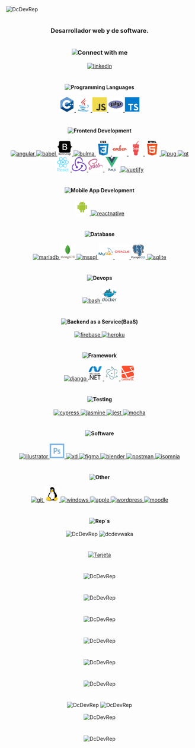 <img src="https://readme-typing-svg.herokuapp.com?font=Cascadia+Code&size=80&pause=1000&color=FF0000&center=true&vCenter=true&width=1024&height=100&lines=Hi+%F0%9F%91%8B,+I´m+David+Caycedo;Developer++%F0%9F%91%A8%E2%80%8D%F0%9F%92%BB" alt="DcDevRep" />
<h1></h1>
<h3 align="center">
Desarrollador web y de software.</h3>
<h1></h1>
<h3 align="center">
     <img src="https://readme-typing-svg.herokuapp.com?font=Cascadia+Code&size=40&pause=1000&color=FF0000&center=true&vCenter=true&width=1024&lines=%F0%9F%A7%A7++Connect+with+me" alt="Connect with me" />
</h3>
<p align="center">
  <a href="https://www.linkedin.com/in/dcdevlk/" target="blank"><img align="center" src="https://raw.githubusercontent.com/rahuldkjain/github-profile-readme-generator/master/src/images/icons/Social/linked-in-alt.svg" alt="linkedin" height="40" width="40" /></a>
</p>
<h1></h1>
<h4 align="center">
   <img src="https://readme-typing-svg.herokuapp.com?font=Cascadia+Code&size=40&pause=1000&color=FF0000&center=true&vCenter=true&width=1024&lines=%F0%9F%A7%AC+Programming+Languages" alt="Programming Languages" />
</h4>
<p align="center">
  <a href="https://www.w3schools.com/cpp/" target="_blank" rel="cplusplus"> <img src="https://raw.githubusercontent.com/devicons/devicon/master/icons/cplusplus/cplusplus-original.svg" alt="cplusplus" width="40" height="40"/> </a>
  <a href="https://www.java.com" target="_blank" rel="java"> <img src="https://raw.githubusercontent.com/devicons/devicon/master/icons/java/java-original.svg" alt="java" width="40" height="40"/> </a>
  <a href="https://developer.mozilla.org/en-US/docs/Web/JavaScript" target="_blank" rel="noreferrer"> <img src="https://raw.githubusercontent.com/devicons/devicon/master/icons/javascript/javascript-original.svg" alt="javascript" width="40" height="40"/> </a>
  <a href="https://www.php.net" target="_blank" rel="noreferrer"> <img src="https://raw.githubusercontent.com/devicons/devicon/master/icons/php/php-original.svg" alt="php" width="40" height="40"/> </a>
  <a href="https://www.typescriptlang.org/" target="_blank" rel="noreferrer"> <img src="https://raw.githubusercontent.com/devicons/devicon/master/icons/typescript/typescript-original.svg" alt="typescript" width="40" height="40"/> </a>
</p>
<h1></h1>
<h4 align="center">
   <img src="https://readme-typing-svg.herokuapp.com?font=Cascadia+Code&size=40&pause=1000&color=FF0000&center=true&vCenter=true&width=1024&lines=%F0%9F%93%9F+Frontend+Development" alt="Frontend Development" />
</h4>
<p align="center">
  <a href="https://angular.io" target="_blank" rel="noreferrer"><img src="https://angular.io/assets/images/logos/angular/shield-large.svg" alt="angular" width="40" height="40"/> </a>
  <a href="https://babeljs.io/" target="_blank" rel="noreferrer"><img src="https://d33wubrfki0l68.cloudfront.net/7a197cfe44548cc1a3f581152af70a3051e11671/78df8/img/babel.svg" alt="babel" width="40" height="40"/> </a>
  <a href="https://getbootstrap.com" target="_blank" rel="noreferrer"> <img src="https://raw.githubusercontent.com/devicons/devicon/master/icons/bootstrap/bootstrap-plain-wordmark.svg" alt="bootstrap" width="40" height="40"/> </a>
  <a href="https://bulma.io/" target="_blank" rel="noreferrer"> <img src="https://raw.githubusercontent.com/gilbarbara/logos/804dc257b59e144eaca5bc6ffd16949752c6f789/logos/bulma.svg" alt="bulma" width="40" height="40"/> </a>
  <a href="https://www.w3schools.com/css/" target="_blank" rel="noreferrer"> <img src="https://raw.githubusercontent.com/devicons/devicon/master/icons/css3/css3-original-wordmark.svg" alt="css3" width="40" height="40"/> </a>
  <a href="https://emberjs.com/" target="_blank" rel="noreferrer"> <img src="https://raw.githubusercontent.com/devicons/devicon/master/icons/ember/ember-original-wordmark.svg" alt="ember" width="40" height="40"/> </a>
  <a href="https://gulpjs.com" target="_blank" rel="noreferrer"> <img src="https://raw.githubusercontent.com/devicons/devicon/master/icons/gulp/gulp-plain.svg" alt="gulp" width="40" height="40"/> </a>
  <a href="https://www.w3.org/html/" target="_blank" rel="noreferrer"> <img src="https://raw.githubusercontent.com/devicons/devicon/master/icons/html5/html5-original-wordmark.svg" alt="html5" width="40" height="40"/> </a>
  <a href="https://pugjs.org" target="_blank" rel="noreferrer"> <img src="https://cdn.worldvectorlogo.com/logos/pug.svg" alt="pug" width="40" height="40"/> </a>
  <a href="https://www.qt.io/" target="_blank" rel="noreferrer"> <img src="https://upload.wikimedia.org/wikipedia/commons/0/0b/Qt_logo_2016.svg" alt="qt" width="40" height="40"/> </a>
  <a href="https://reactjs.org/" target="_blank" rel="noreferrer"> <img src="https://raw.githubusercontent.com/devicons/devicon/master/icons/react/react-original-wordmark.svg" alt="react" width="40" height="40"/> </a>
  <a href="https://redux.js.org" target="_blank" rel="noreferrer"> <img src="https://raw.githubusercontent.com/devicons/devicon/master/icons/redux/redux-original.svg" alt="redux" width="40" height="40"/> </a> <a href="https://sass-lang.com" target="_blank" rel="noreferrer"> <img src="https://raw.githubusercontent.com/devicons/devicon/master/icons/sass/sass-original.svg" alt="sass" width="40" height="40"/> </a>
  <a href="https://vuejs.org/" target="_blank" rel="noreferrer"> <img src="https://raw.githubusercontent.com/devicons/devicon/master/icons/vuejs/vuejs-original-wordmark.svg" alt="vuejs" width="40" height="40"/> </a>
  <a href="https://vuetifyjs.com/en/" target="_blank" rel="noreferrer"> <img src="https://bestofjs.org/logos/vuetify.svg" alt="vuetify" width="40" height="40"/> </a> 
</p>
<h1></h1>
<h4 align="center">
  <img src="https://readme-typing-svg.herokuapp.com?font=Cascadia+Code&size=40&pause=1000&color=FF0000&center=true&vCenter=true&width=1024&lines=%F0%9F%93%B1Mobile+App+Development" alt="Mobile App Development" />
</h4>
<p align="center">
  <a href="https://developer.android.com" target="_blank" rel="noreferrer"> <img src="https://raw.githubusercontent.com/devicons/devicon/master/icons/android/android-original-wordmark.svg" alt="android" width="40" height="40"/> </a>
  <a href="https://reactnative.dev/" target="_blank" rel="noreferrer"> <img src="https://reactnative.dev/img/header_logo.svg" alt="reactnative" width="40" height="40"/> </a> </p>
<h1></h1>
<h4 align="center">
  <img src="https://readme-typing-svg.herokuapp.com?font=Cascadia+Code&size=40&pause=1000&color=FF0000&center=true&vCenter=true&width=1024&lines=%F0%9F%9B%A2%EF%B8%8FDatabase" alt="Database" />
</h4>
<p align="center">
  <a href="https://mariadb.org/" target="_blank" rel="noreferrer"> <img src="https://mariadb.org/wp-content/themes/twentynineteen-child/icons/logo_seal.svg" alt="mariadb" width="40" height="40"/> </a>
  <a href="https://www.mongodb.com/" target="_blank" rel="noreferrer"> <img src="https://raw.githubusercontent.com/devicons/devicon/master/icons/mongodb/mongodb-original-wordmark.svg" alt="mongodb" width="40" height="40"/> </a>
  <a href="https://www.microsoft.com/en-us/sql-server" target="_blank" rel="noreferrer"> <img src="https://www.svgrepo.com/show/303229/microsoft-sql-server-logo.svg" alt="mssql" width="40" height="40"/> </a>
  <a href="https://www.mysql.com/" target="_blank" rel="noreferrer"> <img src="https://raw.githubusercontent.com/devicons/devicon/master/icons/mysql/mysql-original-wordmark.svg" alt="mysql" width="40" height="40"/> </a>
  <a href="https://www.oracle.com/" target="_blank" rel="noreferrer"> <img src="https://raw.githubusercontent.com/devicons/devicon/master/icons/oracle/oracle-original.svg" alt="oracle" width="40" height="40"/> </a>
  <a href="https://www.postgresql.org" target="_blank" rel="noreferrer"> <img src="https://raw.githubusercontent.com/devicons/devicon/master/icons/postgresql/postgresql-original-wordmark.svg" alt="postgresql" width="40" height="40"/> </a>
  <a href="https://www.sqlite.org/" target="_blank" rel="noreferrer"> <img src="https://www.vectorlogo.zone/logos/sqlite/sqlite-icon.svg" alt="sqlite" width="40" height="40"/> </a> </p>
<h1></h1>
<h4 align="center">
  <img src="https://readme-typing-svg.herokuapp.com?font=Cascadia+Code&size=40&pause=1000&color=FF0000&center=true&vCenter=true&width=1024&lines=%F0%9F%8E%9B%EF%B8%8F+Devops" alt="Devops" />
</h4>
<p align="center">
  <a href="https://www.gnu.org/software/bash/" target="_blank" rel="noreferrer"> <img src="https://i.imgur.com/Zd9BijD.png" alt="bash" width="40" height="40"/> </a>
  <a href="https://www.docker.com/" target="_blank" rel="noreferrer"> <img src="https://raw.githubusercontent.com/devicons/devicon/master/icons/docker/docker-original-wordmark.svg" alt="docker" width="40" height="40"/> </a> </p>
<h1></h1>
<h4 align="center">
  <img src="https://readme-typing-svg.herokuapp.com?font=Cascadia+Code&size=40&pause=1000&color=FF0000&center=true&vCenter=true&width=1024&lines=%F0%9F%A7%B0+Backend+as+a+Service(BaaS)" alt="Backend as a Service(BaaS)" />
  </h4>
<p align="center">
  <a href="https://firebase.google.com/" target="_blank" rel="noreferrer"> <img src="https://www.vectorlogo.zone/logos/firebase/firebase-icon.svg" alt="firebase" width="40" height="40"/> </a>
  <a href="https://heroku.com" target="_blank" rel="noreferrer"> <img src="https://www.vectorlogo.zone/logos/heroku/heroku-icon.svg" alt="heroku" width="40" height="40"/> </a> </p>
<h1></h1>
<h4 align="center">
  <img src="https://readme-typing-svg.herokuapp.com?font=Cascadia+Code&size=40&pause=1000&color=FF0000&center=true&vCenter=true&width=1024&lines=%F0%9F%92%BFFramework" alt="Framework" />
</h4>
<p align="center">
  <a href="https://www.djangoproject.com/" target="_blank" rel="noreferrer"> <img src="https://static.djangoproject.com/img/icon-touch.e4872c4da341.png" alt="django" width="40" height="40"/> </a>
  <a href="https://dotnet.microsoft.com/" target="_blank" rel="noreferrer"> <img src="https://raw.githubusercontent.com/devicons/devicon/master/icons/dot-net/dot-net-original-wordmark.svg" alt="dotnet" width="40" height="40"/> </a>
  <a href="https://www.electronjs.org" target="_blank" rel="noreferrer"> <img src="https://raw.githubusercontent.com/devicons/devicon/master/icons/electron/electron-original.svg" alt="electron" width="40" height="40"/> </a>
  <a href="https://laravel.com/" target="_blank" rel="noreferrer"> <img src="https://raw.githubusercontent.com/devicons/devicon/master/icons/laravel/laravel-plain-wordmark.svg" alt="laravel" width="40" height="40"/> </a> </p>
<h1></h1>
<h4 align="center">
  <img src="https://readme-typing-svg.herokuapp.com?font=Cascadia+Code&size=40&pause=1000&color=FF0000&center=true&vCenter=true&width=1024&lines=%F0%9F%93%8ETesting" alt="Testing" />
</h4>
<p align="center">
  <a href="https://www.cypress.io" target="_blank" rel="noreferrer"> <img src="https://i0.wp.com/blog.knoldus.com/wp-content/uploads/2022/04/cypress.png?w=364&ssl=1" alt="cypress" width="40" height="40"/> </a>
  <a href="https://jasmine.github.io/" target="_blank" rel="noreferrer"> <img src="https://www.vectorlogo.zone/logos/jasmine/jasmine-icon.svg" alt="jasmine" width="40" height="40"/> </a>
  <a href="https://jestjs.io" target="_blank" rel="noreferrer"> <img src="https://www.vectorlogo.zone/logos/jestjsio/jestjsio-icon.svg" alt="jest" width="40" height="40"/> </a>
  <a href="https://mochajs.org" target="_blank" rel="noreferrer"> <img src="https://www.vectorlogo.zone/logos/mochajs/mochajs-icon.svg" alt="mocha" width="40" height="40"/> </a> 
</p>
<h1></h1>
<h4 align="center">
  <img src="https://readme-typing-svg.herokuapp.com?font=Cascadia+Code&size=40&pause=1000&color=FF0000&center=true&vCenter=true&width=1024&lines=%F0%9F%92%BD+Software" alt="Software" />
</h4>
<p align="center">
  <a href="https://www.adobe.com/in/products/illustrator.html" target="_blank" rel="noreferrer"> <img src="https://www.vectorlogo.zone/logos/adobe_illustrator/adobe_illustrator-icon.svg" alt="illustrator" width="40" height="40"/> </a>
  <a href="https://www.photoshop.com/en" target="_blank" rel="noreferrer"> <img src="https://raw.githubusercontent.com/devicons/devicon/master/icons/photoshop/photoshop-line.svg" alt="photoshop" width="40" height="40"/> </a>
  <a href="https://www.adobe.com/products/xd.html" target="_blank" rel="noreferrer"> <img src="https://cdn.worldvectorlogo.com/logos/adobe-xd.svg" alt="xd" width="40" height="40"/> </a>
  <a href="https://www.figma.com/" target="_blank" rel="figma"> <img src="https://upload.wikimedia.org/wikipedia/commons/3/33/Figma-logo.svg" alt="figma" width="40" height="40"/> </a>
  <a href="https://www.blender.org/" target="_blank" rel="noreferrer"> <img src="https://download.blender.org/branding/community/blender_community_badge_white.svg" alt="blender" width="40" height="40"/> </a>
  <a href="https://postman.com" target="_blank" rel="noreferrer"> <img src="https://www.vectorlogo.zone/logos/getpostman/getpostman-icon.svg" alt="postman" width="40" height="40"/> </a>
  <a href="https://insomnia.rest/" target="_blank" rel="insomnia"> <img src="https://i.imgur.com/O7Tglll.png" alt="isomnia" width="40" height="40"/> </a>
</p>
<h1></h1>
<h4 align="center">
  <img src="https://readme-typing-svg.herokuapp.com?font=Cascadia+Code&size=40&pause=1000&color=FF0000&center=true&vCenter=true&width=1024&lines=%F0%9F%93%9A+Other" alt="Other" />
</h4>
<p align="center">
  <a href="https://git-scm.com/" target="_blank" rel="noreferrer"> <img src="https://www.vectorlogo.zone/logos/git-scm/git-scm-icon.svg" alt="git" width="40" height="40"/> </a>
  <a href="https://www.linux.org/" target="_blank" rel="noreferrer"> <img src="https://raw.githubusercontent.com/devicons/devicon/master/icons/linux/linux-original.svg" alt="linux" width="40" height="40"/> </a>
  <a href="https://www.microsoft.com/es-es/windows?r=1" target="_blank" rel="noreferrer"> <img src="https://i.imgur.com/TA4Ke3i.png" alt="windows" width="40" height="40"/> </a>
  <a href="" target="_blank" rel="noreferrer"> <img src="https://i.imgur.com/s65OeO8.png" alt="apple" width="40" height="40"/> </a>
  <a href="https://wordpress.com/es/" target="_blank" rel="noreferrer"> <img src="https://i.imgur.com/CRVtPHd.png" alt="wordpress" width="40" height="40"/> </a>
  <a href="https://moodle.org/?lang=es" target="_blank" rel="noreferrer"> <img src="https://i.imgur.com/7ASE88x.png" alt="moodle" width="40" height="40"/> </a>
</p>
<h1></h1>
<h4 align="center">
  <img src="https://readme-typing-svg.herokuapp.com?font=Cascadia+Code&size=40&pause=1000&color=FF0000&center=true&vCenter=true&width=1024&lines=%F0%9F%93%8A+Rep%C2%B4s" alt="Rep´s" />
</h4>

<p align="center">
  <img src="https://komarev.com/ghpvc/?username=dcdevrep&label=DcDevRep&color=ff0000&style=flat-square" alt="DcDevRep" />
  <img src="https://wakatime.com/badge/user/3022cf93-4b1d-4483-9bdb-59b82b3a588b.svg" alt="dcdevwaka" />
</p>
<h1></h1>
<p align="center">
  <a href="https://dcdev.tk" target="_blank" rel="Dc Dev Web">   
     <img src="https://i.imgur.com/yysg2eN.png" alt="Tarjeta" />
  </a>
</p>
<h1></h1>
<p align="center">
  <img align="center" src="https://github-readme-streak-stats.herokuapp.com?user=DcDevRep&fire=FFFC00&stroke=FF0000&background=000000&border=FF0000&ring=FF0000&currStreakNum=FFFFFF&sideNums=FFFFFF&currStreakLabel=03FF00&sideLabels=1F00FF&dates=FFFFFF" alt="DcDevRep" />
</p>
<h1></h1>
<p align="center">
  <img align="center" src="https://github-readme-stats.vercel.app/api?username=dcdevrep&show_icons=true&theme=dark&title_color=fa0000&text_color=ffffff&locale=en" alt="DcDevRep" />
</p>
<h1></h1>
<p align="center">
  <img align="center" src="https://github-readme-stats.vercel.app/api/wakatime?username=@DcDev&show_icons=true&theme=dark&title_color=ff0000&text_color=ededed&locale=en&layout=compact&langs_count=8" alt="DcDevRep" />
</p>
<h1></h1>
<p align="center">
  <img align="center" src="https://github-readme-stats.vercel.app/api/top-langs?username=dcdevrep&show_icons=true&theme=dark&title_color=ff0000&text_color=ededed&locale=en&layout=compact&langs_count=8" alt="DcDevRep" />
</p>
<h1></h1>
<p align="center">
  <img align="center" src="https://github-profile-trophy.vercel.app/?username=DcDevRep&theme=darkhub&column=4&margin-w=15&margin-h=15" alt="DcDevRep" />
</p>
<h1></h1>
<p align="center">
  <img align="center" src="https://metrics.lecoq.io/DcDevRep?template=classic" alt="DcDevRep" />
</p>
<h1></h1>
<p align="center">
  <img align="center" src="https://wakatime.com/share/@DcDev/b1efd845-bf07-4249-9709-0275818eed03.svg" width="40%" alt="DcDevRep" />
  <img align="center" src="https://wakatime.com/share/@DcDev/da283106-320d-4351-b933-c96c303035ad.svg" width="40%" alt="DcDevRep" />    
</p>
<p align="center">
  <img align="center" src="https://wakatime.com/share/@DcDev/549692ff-2608-4d7c-bf6b-f6f7b5e24cdc.svg" alt="DcDevRep" />    
</p>
<h1></h1>
<p align="center">
    <img align="center" src="https://github.com/dcdevrep/dcdevrep/blob/main/gif/skyline_github_2023.gif?raw=true" alt="DcDevRep" />     
</p>
<h1></h1>
